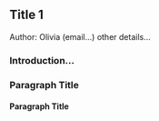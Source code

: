 ## Title 1 

Author: Olivia (email...) other details... 

### Introduction... 



### Paragraph Title



#### Paragraph Title 
